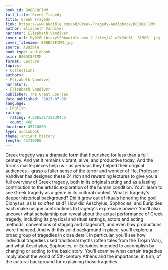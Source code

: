```yaml
---
book_id: B00DC8FIMM
full_title: Greek Tragedy
title: Greek Tragedy
link: https://www.audible.com/pd/Greek-Tragedy-Audiobook/B00DC8FIMM
author: Elizabeth Vandiver
narrator: Elizabeth Vandiver
cover_url: My%20Library%20Audible.com-2_files/41-u0+2Ab6L._SL500_.jpg
cover_filename: B00DC8FIMM.jpg
source: Audible
book_type: audiobook
asin: B00DC8FIMM
format: Lecture
topics:
- Collections
authors:
- Elizabeth Vandiver
narrators:
- Elizabeth Vandiver
publisher: The Great Courses
date_published: '2013-07-08'
language:
- English
rating:
  rating: 4.806521739130435
  count: 460
duration: 45720000
type: audiobook
theme: ancient history
length: 45720000
---
```

Greek tragedy was a dramatic form that flourished for less than a full century. And yet it remains vibrant, alive, and productive today. And the form's masterpieces help us - as perhaps they helped their original audiences - grasp a fuller sense of the terror and wonder of life. Professor Vandiver has designed these 24 rich and rewarding lectures to give you a full overview of Greek tragedy, both in its original setting and as a lasting contribution to the artistic exploration of the human condition. You'll learn to see Greek tragedy as a genre in its cultural context. What is tragedy's deeper historical background? Did it grow out of rituals honoring the god Dionysus, as is so often said? How did Aeschylus, Sophocles, and Euripides each make unique contributions to tragedy's expressive power?
You'll also uncover what scholarship can reveal about the actual performance of Greek tragedy, including its physical and ritual settings, actors and acting methods, conventions of staging and stagecraft, and even how productions were financed. And with this solid background in place, you'll explore a broad group of tragedies in close detail. In particular, you'll see how individual tragedies used traditional myths (often tales from the Trojan War), and what Aeschylus, Sophocles, or Euripides intended to accomplish by changing or adding to the basic story. You'll examine what certain tragedies imply about the world of 5th-century Athens and the importance, in turn, of the cultural background for explaining those tragedies.
